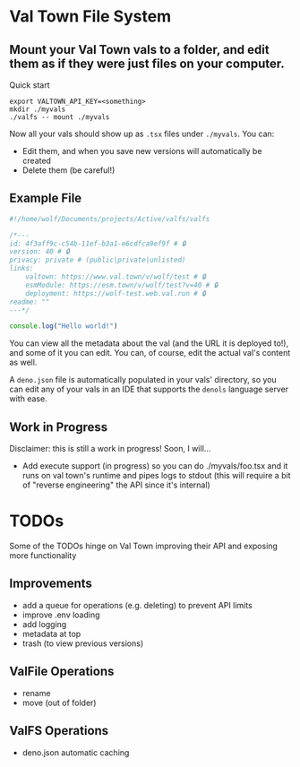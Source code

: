 # Val Town File System

## Mount your Val Town vals to a folder, and edit them as if they were just files on your computer.

Quick start
```
export VALTOWN_API_KEY=<something>
mkdir ./myvals
./valfs -- mount ./myvals
```

Now all your vals should show up as `.tsx` files under `./myvals`. You can:
- Edit them, and when you save new versions will automatically be created
- Delete them (be careful!)

## Example File

```ts
#!/home/wolf/Documents/projects/Active/valfs/valfs

/*---
id: 4f3aff9c-c54b-11ef-b3a1-e6cdfca9ef9f # 🔒
version: 40 # 🔒
privacy: private # (public|private|unlisted)
links:
    valtown: https://www.val.town/v/wolf/test # 🔒
    esmModule: https://esm.town/v/wolf/test?v=40 # 🔒
    deployment: https://wolf-test.web.val.run # 🔒
readme: ""
---*/

console.log("Hello world!")
```

You can view all the metadata about the val (and the URL it is deployed to!), and some of it you can edit. You can, of course, edit the actual val's content as well.

A `deno.json` file is automatically populated in your vals' directory, so you can edit any of your vals in an IDE that supports the `denols` language server with ease.

## Work in Progress

Disclaimer: this is still a work in progress! Soon, I will...
- Add execute support (in progress) so you can do ./myvals/foo.tsx and it runs on val town's runtime and pipes logs to stdout (this will require a bit of "reverse engineering" the API since it's internal)

# TODOs

Some of the TODOs hinge on Val Town improving their API and exposing more functionality

## Improvements
- add a queue for operations (e.g. deleting) to prevent API limits
- improve .env loading
- add logging
- metadata at top
- trash (to view previous versions)

## ValFile Operations
- rename
- move (out of folder)

## ValFS Operations
- deno.json automatic caching
